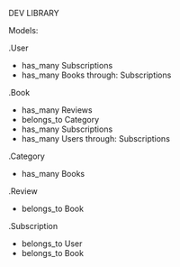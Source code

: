 DEV LIBRARY

Models:

.User
   - has_many Subscriptions
   - has_many Books through: Subscriptions

.Book
   - has_many Reviews
   - belongs_to Category
   - has_many Subscriptions
   - has_many Users through: Subscriptions

.Category
   - has_many Books

.Review
   - belongs_to Book

.Subscription
   - belongs_to User
   - belongs_to Book